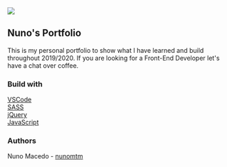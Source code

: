 <img src="../Portfolio/assets/ScreenshotPortfolio.jpg">


## Nuno's Portfolio
This is my personal portfolio to show what I have learned and build throughout 2019/2020. If you are looking for a Front-End Developer let's have a chat over coffee.


### Build with
[VSCode](https://code.visualstudio.com/) </br>
[SASS](https://sass-lang.com/) </br>
[jQuery](https://jquery.com/) </br>
[JavaScript](https://www.javascript.com/) </br>


### Authors
Nuno Macedo - [nunomtm](https://github.com/nunomtm)</br>